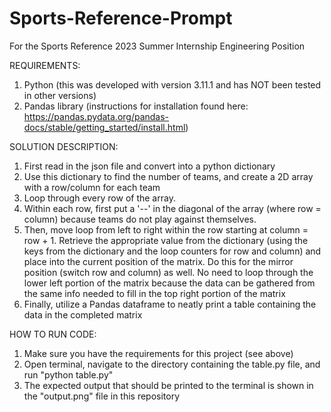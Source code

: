 # Sports-Reference-Prompt
For the Sports Reference 2023 Summer Internship Engineering Position

REQUIREMENTS:
1. Python (this was developed with version 3.11.1 and has NOT been tested in other versions)
2. Pandas library (instructions for installation found here: https://pandas.pydata.org/pandas-docs/stable/getting_started/install.html)

SOLUTION DESCRIPTION:
1. First read in the json file and convert into a python dictionary
2. Use this dictionary to find the number of teams, and create a 2D array with a row/column for each team
3. Loop through every row of the array. 
4. Within each row, first put a '--' in the diagonal of the array (where row = column) because teams do not play against themselves. 
5. Then, move loop from left to right within the row starting at column = row + 1. Retrieve the appropriate value from the dictionary (using the keys from the dictionary and the loop counters for row and column) and place into the current position of the matrix. Do this for the mirror position (switch row and column) as well. No need to loop through the lower left portion of the matrix because the data can be gathered from the same info needed to fill in the top right portion of the matrix
7. Finally, utilize a Pandas dataframe to neatly print a table containing the data in the completed matrix

HOW TO RUN CODE:
1. Make sure you have the requirements for this project (see above)
2. Open terminal, navigate to the directory containing the table.py file, and run "python table.py" 
3. The expected output that should be printed to the terminal is shown in the "output.png" file in this repository
